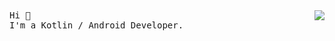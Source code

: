 <div display="block">
  <img align="right" src="https://github-readme-stats.vercel.app/api?username=mamenglong&count_private=true&show_icons=true">
 <!-- <img src="https://user-images.githubusercontent.com/5679180/79618120-0daffb80-80be-11ea-819e-d2b0fa904d07.gif" width="27px">
-->
  <samp>
    Hi 👋 <br/>
    I'm a Kotlin / Android Developer.
  </samp>
  <br/><br/><br/><br/><br/>
</div>
<!--
**mamenglong/mamenglong** is a ✨ _special_ ✨ repository because its `README.md` (this file) appears on your GitHub profile.

Here are some ideas to get you started:

- 🔭 I’m currently working on ...
- 🌱 I’m currently learning ...
- 👯 I’m looking to collaborate on ...
- 🤔 I’m looking for help with ...
- 💬 Ask me about ...
- 📫 How to reach me: ...
- 😄 Pronouns: ...
- ⚡ Fun fact: ...
-->
